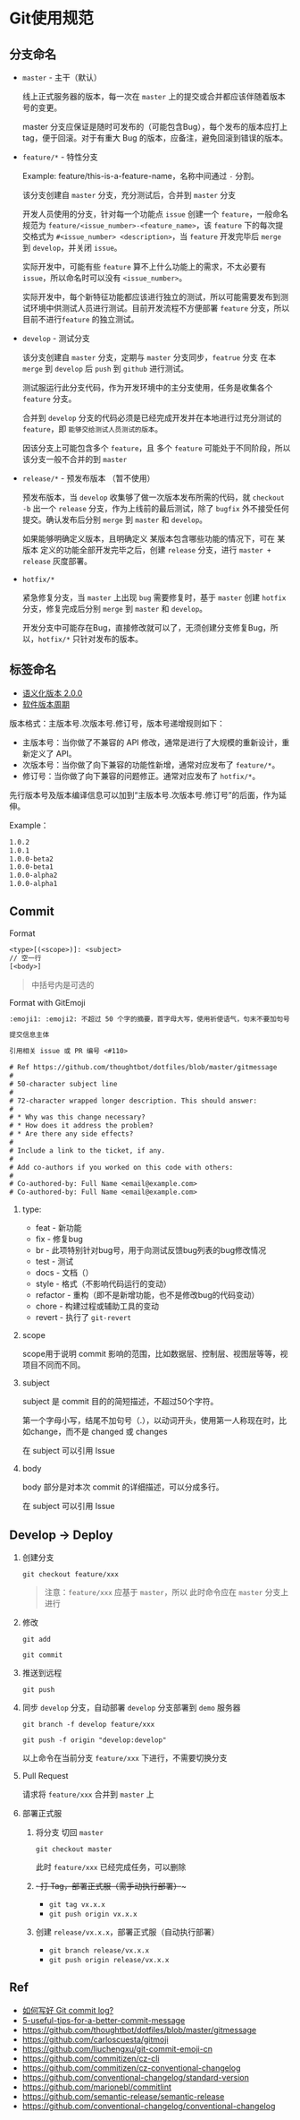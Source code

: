 # Git使用规范

## 分支命名

* `master` - 主干（默认）

    线上正式服务器的版本，每一次在 `master` 上的提交或合并都应该伴随着版本号的变更。

    master 分支应保证是随时可发布的（可能包含Bug），每个发布的版本应打上 tag，便于回滚。对于有重大 Bug 的版本，应备注，避免回滚到错误的版本。

* `feature/*` - 特性分支

    Example: feature/this-is-a-feature-name，名称中间通过 `-` 分割。

    该分支创建自 `master` 分支，充分测试后，合并到 `master` 分支

    开发人员使用的分支，针对每一个功能点 `issue` 创建一个 `feature`，一般命名规范为 `feature/<issue_number>-<feature_name>`，该 `feature` 下的每次提交格式为 `#<issue_number> <description>`，当 `feature` 开发完毕后 `merge` 到 `develop`，并关闭 `issue`。

    实际开发中，可能有些 `feature` 算不上什么功能上的需求，不太必要有 `issue`，所以命名时可以没有 `<issue_number>`。

    实际开发中，每个新特征功能都应该进行独立的测试，所以可能需要发布到测试环境中供测试人员进行测试。目前开发流程不方便部署 `feature` 分支，所以目前不进行`feature` 的独立测试。

* `develop` - 测试分支

    该分支创建自 `master` 分支，定期与 `master` 分支同步，`featrue` 分支 在本 `merge` 到 `develop` 后 `push` 到 `github` 进行测试。

    测试服运行此分支代码，作为开发环境中的主分支使用，任务是收集各个 `feature` 分支。

    合并到 `develop` 分支的代码必须是已经完成开发并在本地进行过充分测试的 `feature`，即 `能够交给测试人员测试的版本`。

    因该分支上可能包含多个 `feature`，且 多个 `feature` 可能处于不同阶段，所以该分支一般不合并的到 `master`

* `release/*` - 预发布版本 （暂不使用）

    预发布版本，当 `develop` 收集够了做一次版本发布所需的代码，就 `checkout -b` 出一个 `release` 分支，作为上线前的最后测试，除了 `bugfix` 外不接受任何提交。确认发布后分别 `merge` 到 `master` 和 `develop`。

    如果能够明确定义版本，且明确定义 某版本包含哪些功能的情况下，可在 某版本 定义的功能全部开发完毕之后，创建 `release` 分支，进行 `master + release` 灰度部署。

* `hotfix/*`

    紧急修复分支，当 `master` 上出现 `bug` 需要修复时，基于 `master` 创建 `hotfix` 分支，修复完成后分别 `merge` 到 `master` 和 `develop`。

    开发分支中可能存在Bug，直接修改就可以了，无须创建分支修复Bug，所以，`hotfix/*` 只针对发布的版本。

## 标签命名

* [语义化版本 2.0.0](https://semver.org/lang/zh-CN/)
* [软件版本周期](https://en.wikipedia.org/wiki/Software_release_life_cycle)

版本格式：主版本号.次版本号.修订号，版本号递增规则如下：

* 主版本号：当你做了不兼容的 API 修改，通常是进行了大规模的重新设计，重新定义了 API。
* 次版本号：当你做了向下兼容的功能性新增，通常对应发布了 `feature/*`。
* 修订号：当你做了向下兼容的问题修正。通常对应发布了 `hotfix/*`。

先行版本号及版本编译信息可以加到“主版本号.次版本号.修订号”的后面，作为延伸。

Example：

```txt
1.0.2
1.0.1
1.0.0-beta2
1.0.0-beta1
1.0.0-alpha2
1.0.0-alpha1
```

## Commit

Format

```txt
<type>[(<scope>)]: <subject>
// 空一行
[<body>]
```

> 中括号内是可选的

Format with GitEmoji

```txt
:emoji1: :emoji2: 不超过 50 个字的摘要，首字母大写，使用祈使语气，句末不要加句号

提交信息主体

引用相关 issue 或 PR 编号 <#110>
```


```txt
# Ref https://github.com/thoughtbot/dotfiles/blob/master/gitmessage
#
# 50-character subject line
#
# 72-character wrapped longer description. This should answer:
#
# * Why was this change necessary?
# * How does it address the problem?
# * Are there any side effects?
#
# Include a link to the ticket, if any.
#
# Add co-authors if you worked on this code with others:
#
# Co-authored-by: Full Name <email@example.com>
# Co-authored-by: Full Name <email@example.com>
```

1. type:

    * feat - 新功能
    * fix - 修复bug
    * br - 此项特别针对bug号，用于向测试反馈bug列表的bug修改情况
    * test - 测试
    * docs - 文档（）
    * style - 格式（不影响代码运行的变动）
    * refactor - 重构（即不是新增功能，也不是修改bug的代码变动）
    * chore - 构建过程或辅助工具的变动
    * revert - 执行了 `git-revert`

2. scope

    scope用于说明 commit 影响的范围，比如数据层、控制层、视图层等等，视项目不同而不同。

3. subject

    subject 是 commit 目的的简短描述，不超过50个字符。

    第一个字母小写，结尾不加句号（.），以动词开头，使用第一人称现在时，比如change，而不是 changed 或 changes

    在 subject 可以引用 Issue

4. body

    body 部分是对本次 commit 的详细描述，可以分成多行。

    在 subject 可以引用 Issue

## Develop -> Deploy

1. 创建分支

    `git checkout feature/xxx`

    > 注意：`feature/xxx` 应基于 `master`，所以 此时命令应在 `master` 分支上进行

1. 修改

    `git add`

    `git commit`

1. 推送到远程

    `git push`

1. 同步 `develop` 分支，自动部署 `develop` 分支部署到 `demo` 服务器

    `git branch -f develop feature/xxx`

    `git push -f origin "develop:develop"`

    以上命令在当前分支 `feature/xxx` 下进行，不需要切换分支

1. Pull Request

    请求将 `feature/xxx` 合并到 `master` 上

1. 部署正式服

    1. 将分支 切回 `master`

        `git checkout master`

        此时 `feature/xxx` 已经完成任务，可以删除

    2. ~~· 打 Tag，部署正式服（需手动执行部署）~~~

        * `git tag vx.x.x`
        * `git push origin vx.x.x`

    3. 创建 `release/vx.x.x`，部署正式服（自动执行部署）

        * `git branch release/vx.x.x`
        * `git push origin release/vx.x.x`

## Ref

* [如何写好 Git commit log?](https://www.zhihu.com/question/21209619)
* [5-useful-tips-for-a-better-commit-message](https://robots.thoughtbot.com/5-useful-tips-for-a-better-commit-message)
* https://github.com/thoughtbot/dotfiles/blob/master/gitmessage
* https://github.com/carloscuesta/gitmoji
* https://github.com/liuchengxu/git-commit-emoji-cn
* https://github.com/commitizen/cz-cli
* https://github.com/commitizen/cz-conventional-changelog
* https://github.com/conventional-changelog/standard-version
* https://github.com/marionebl/commitlint
* https://github.com/semantic-release/semantic-release
* https://github.com/conventional-changelog/conventional-changelog
